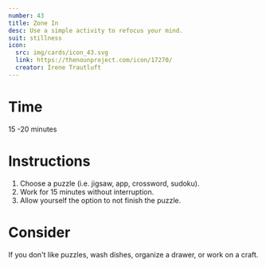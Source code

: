 ```yaml
---
number: 43
title: Zone In
desc: Use a simple activity to refocus your mind. 
suit: stillness
icon:
  src: img/cards/icon_43.svg
  link: https://thenounproject.com/icon/17270/
  creator: Irene Trautluft
---
```

# Time
15 -20 minutes

# Instructions
1. Choose a puzzle (i.e. jigsaw, app, crossword, sudoku).
2. Work for 15 minutes without interruption.
3. Allow yourself the option to not finish the puzzle.

# Consider
If you don't like puzzles, wash dishes, organize a drawer, or work on a craft.